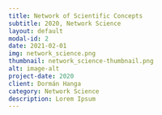 ```yaml
---
title: Network of Scientific Concepts
subtitle: 2020, Network Science
layout: default
modal-id: 2
date: 2021-02-01
img: network_science.png
thumbnail: network_science-thumbnail.png
alt: image-alt
project-date: 2020
client: Dormán Hanga
category: Network Science
description: Lorem Ipsum
---
```

